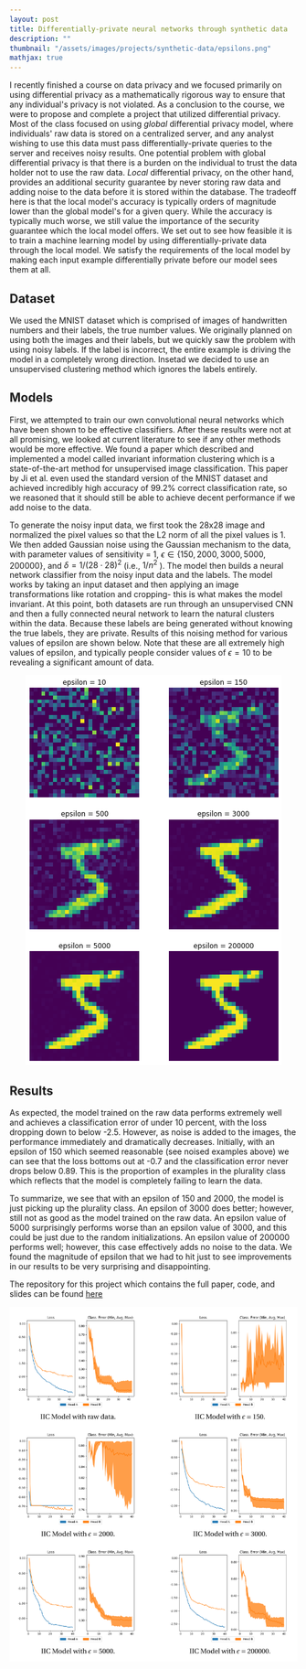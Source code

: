```yaml
---
layout: post
title: Differentially-private neural networks through synthetic data
description: ""
thumbnail: "/assets/images/projects/synthetic-data/epsilons.png"
mathjax: true
---
```


I recently finished a course on data privacy and we focused primarily
on using differential privacy as a mathematically rigorous way to
ensure that any individual's privacy is not violated. As a conclusion
to the course, we were to propose and complete a project that utilized
differential privacy. Most of the class focused on using _global_
differential privacy model, where individuals' raw data is stored on a
centralized server, and any analyst wishing to use this data must pass
differentially-private queries to the server and receives noisy
results. One potential problem with global differential privacy is
that there is a burden on the individual to trust the data holder not
to use the raw data. _Local_ differential privacy, on the other hand,
provides an additional security guarantee by never storing raw data
and adding noise to the data before it is stored within the database.
The tradeoff here is that the local model's accuracy is typically
orders of magnitude lower than the global model's for a given query.
While the accuracy is typically much worse, we still value the
importance of the security guarantee which the local model offers. We
set out to see how feasible it is to train a machine learning model by
using differentially-private data through the local model. We satisfy
the requirements of the local model by making each input example
differentially private before our model sees them at all.

## Dataset

We used the MNIST dataset which is comprised of images of handwritten
numbers and their labels, the true number values. We originally
planned on using both the images and their labels, but we quickly saw
the problem with using noisy labels. If the label is incorrect, the
entire example is driving the model in a completely wrong direction.
Insetad we decided to use an unsupervised clustering method which
ignores the labels entirely.

## Models

First, we attempted to train our own convolutional neural networks
which have been shown to be effective classifiers. After these results
were not at all promising, we looked at current literature to see if
any other methods would be more effective. We found a paper which
described and implemented a model called invariant information
clustering which is a state-of-the-art method for unsupervised image
classification. This paper by Ji et al. even used the standard version
of the MNIST dataset and achieved incredibly high accuracy of 99.2%
correct classification rate, so we reasoned that it should still be
able to achieve decent performance if we add noise to the data.

To generate the noisy input data, we first took the 28x28 image and
normalized the pixel values so that the L2 norm of all the pixel
values is 1. We then added Gaussian noise using the Gaussian mechanism
to the data, with parameter values of sensitivity = 1, $\epsilon \in
\{150, 2000, 3000, 5000, 200000\}$, and $\delta = 1/(28 \cdot 28)^2$
(i.e., $1/n^2$ ). The model then builds a neural network classifier
from the noisy input data and the labels. The model works by taking an
input dataset and then applying an image transformations like rotation
and cropping- this is what makes the model invariant. At this point,
both datasets are run through an unsupervised CNN and then a fully
connected neural network to learn the natural clusters within the
data. Because these labels are being generated without knowing the
true labels, they are private. Results of this noising method for
various values of epsilon are shown below. Note that these are all
extremely high values of epsilon, and typically people consider values
of $\epsilon=10$ to be revealing a significant amount of data.

<p align="center"> 
<img src="/assets/images/projects/synthetic-data/epsilons-full.png" alt="Noised data with various epsilons">
</p>

## Results

As expected, the model trained on the raw data performs extremely well
and achieves a classification error of under 10 percent, with the loss
dropping down to below -2.5. However, as noise is added to the images,
the performance immediately and dramatically decreases. Initially,
with an epsilon of 150 which seemed reasonable (see noised examples
above) we can see that the loss bottoms out at -0.7 and the
classification error never drops below 0.89. This is the proportion of
examples in the plurality class which reflects that the model is
completely failing to learn the data.

To summarize, we see that with an epsilon of 150 and 2000, the model
is just picking up the plurality class. An epsilon of 3000 does
better; however, still not as good as the model trained on the raw
data. An epsilon value of 5000 surprisingly performs worse than an
epsilon value of 3000, and this could be just due to the random
initializations. An epsilon value of 200000 performs well; however,
this case effectively adds no noise to the data. We found the
magnitude of epsilon that we had to hit just to see improvements in
our results to be very surprising and disappointing.

The repository for this project which contains the full paper, code,
and slides can be found
[here](https://github.com/maxfieldEland/dp_nueral_nets)

![IIC results with various epsilons](/assets/images/projects/synthetic-data/iic-results.png)
